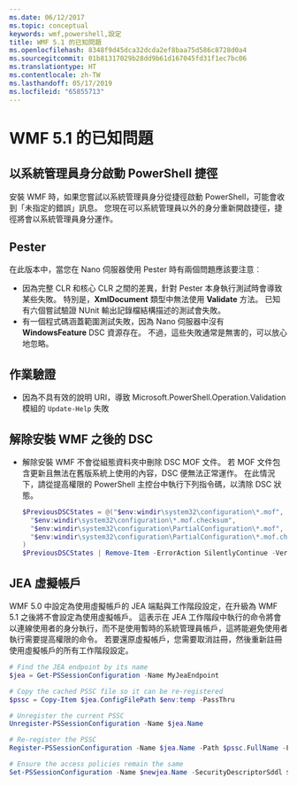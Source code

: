 ```yaml
---
ms.date: 06/12/2017
ms.topic: conceptual
keywords: wmf,powershell,設定
title: WMF 5.1 的已知問題
ms.openlocfilehash: 8348f9d45dca32dcda2ef8baa75d586c8728d0a4
ms.sourcegitcommit: 01b81317029b28dd9b61d167045fd31f1ec7bc06
ms.translationtype: HT
ms.contentlocale: zh-TW
ms.lasthandoff: 05/17/2019
ms.locfileid: "65855713"
---
```

# <a name="known-issues-in-wmf-51"></a>WMF 5.1 的已知問題

## <a name="starting-powershell-shortcut-as-administrator"></a>以系統管理員身分啟動 PowerShell 捷徑

安裝 WMF 時，如果您嘗試以系統管理員身分從捷徑啟動 PowerShell，可能會收到「未指定的錯誤」訊息。 您現在可以系統管理員以外的身分重新開啟捷徑，捷徑將會以系統管理員身分運作。

## <a name="pester"></a>Pester

在此版本中，當您在 Nano 伺服器使用 Pester 時有兩個問題應該要注意︰

- 因為完整 CLR 和核心 CLR 之間的差異，針對 Pester 本身執行測試時會導致某些失敗。 特別是，**XmlDocument** 類型中無法使用 **Validate** 方法。 已知有六個嘗試驗證 NUnit 輸出記錄檔結構描述的測試會失敗。
- 有一個程式碼涵蓋範圍測試失敗，因為 Nano 伺服器中沒有 **WindowsFeature** DSC 資源存在。 不過，這些失敗通常是無害的，可以放心地忽略。

## <a name="operation-validation"></a>作業驗證

- 因為不具有效的說明 URI，導致 Microsoft.PowerShell.Operation.Validation 模組的 `Update-Help` 失敗

## <a name="dsc-after-uninstall-wmf"></a>解除安裝 WMF 之後的 DSC

- 解除安裝 WMF 不會從組態資料夾中刪除 DSC MOF 文件。 若 MOF 文件包含更新且無法在舊版系統上使用的內容，DSC 便無法正常運作。 在此情況下，請從提高權限的 PowerShell 主控台中執行下列指令碼，以清除 DSC 狀態。

  ```powershell
  $PreviousDSCStates = @("$env:windir\system32\configuration\*.mof",
    "$env:windir\system32\configuration\*.mof.checksum",
    "$env:windir\system32\configuration\PartialConfiguration\*.mof",
    "$env:windir\system32\configuration\PartialConfiguration\*.mof.checksum"
  )
  $PreviousDSCStates | Remove-Item -ErrorAction SilentlyContinue -Verbose
  ```

## <a name="jea-virtual-accounts"></a>JEA 虛擬帳戶

WMF 5.0 中設定為使用虛擬帳戶的 JEA 端點與工作階段設定，在升級為 WMF 5.1 之後將不會設定為使用虛擬帳戶。 這表示在 JEA 工作階段中執行的命令將會以連線使用者的身分執行，而不是使用暫時的系統管理員帳戶，這將能避免使用者執行需要提高權限的命令。 若要還原虛擬帳戶，您需要取消註冊，然後重新註冊使用虛擬帳戶的所有工作階段設定。

```powershell
# Find the JEA endpoint by its name
$jea = Get-PSSessionConfiguration -Name MyJeaEndpoint

# Copy the cached PSSC file so it can be re-registered
$pssc = Copy-Item $jea.ConfigFilePath $env:temp -PassThru

# Unregister the current PSSC
Unregister-PSSessionConfiguration -Name $jea.Name

# Re-register the PSSC
Register-PSSessionConfiguration -Name $jea.Name -Path $pssc.FullName -Force

# Ensure the access policies remain the same
Set-PSSessionConfiguration -Name $newjea.Name -SecurityDescriptorSddl $jea.SecurityDescriptorSddl
```